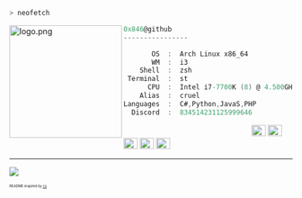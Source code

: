 ```zsh
> neofetch
```

<img align="left" src="https://cdn.discordapp.com/attachments/834673124510662676/899361441193295872/a1595ac7551ca009085e7c81b7958f9b.jpg" alt="logo.png" width="200" /> 

```csharp
0x846@github
----------------

       OS  :  Arch Linux x86_64
       WM  :  i3
    Shell  :  zsh
 Terminal  :  st
      CPU  :  Intel i7-7700K (8) @ 4.500GHz
    Alias  :  cruel
Languages  :  C#,Python,JavaS,PHP
  Discord  :  834514231125999646
```

<p align="left">
  &nbsp; &nbsp; &nbsp; &nbsp; &nbsp;&nbsp; &nbsp; &nbsp; &nbsp; &nbsp;&nbsp; &nbsp; &nbsp; &nbsp; &nbsp; &nbsp; &nbsp; &nbsp; &nbsp; &nbsp; &nbsp;&nbsp; &nbsp; &nbsp; &nbsp; &nbsp;&nbsp; &nbsp; &nbsp; &nbsp; &nbsp;
  <img alt="#474342" src="https://via.placeholder.com/15/ADBAC7/000000?text=+" width="25" height="20" />
  <img alt="#fbedf6" src="https://via.placeholder.com/15/6CB6FF/000000?text=+" width="25" height="20" />
  <img alt="#c9594d" src="https://via.placeholder.com/15/F47067/000000?text=+" width="25" height="20" />
  <img alt="#f8b9b2" src="https://via.placeholder.com/15/DCBDFB/000000?text=+" width="25" height="20" />
  <img alt="#f8b9b2" src="https://via.placeholder.com/15/57ab5a/000000?text=+" width="25" height="20" />
</p>

---

![](https://komarev.com/ghpvc/?username=Phew&style=flat-square)
<p style="font-size: 6px">README inspired by <a href="https://github.com/Phew">cs</a></p>

